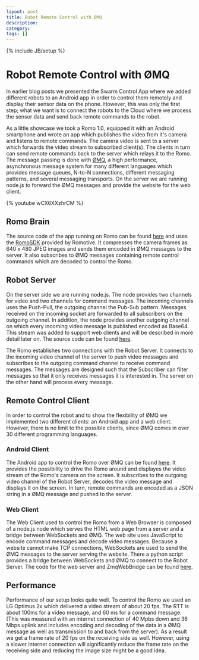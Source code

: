 ```yaml
---
layout: post
title: Robot Remote Control with ØMQ
description: 
category: 
tags: []
---
```

{% include JB/setup %}

# Robot Remote Control with ØMQ

In earlier blog posts we presented the Swarm Control App where we added
different robots to an Android app in order to control them remotely and
display their sensor data on the phone. However, this was only the first step;
what we want is to connect the robots to the Cloud where we process the sensor
data and send back remote commands to the robot.

As a little showcase we took a Romo 1.0, equipped it with an Android
smartphone and wrote an app which publishes the video from it's camera and
listens to remote commands. The camera video is sent to a server which
forwards the video stream to subscribed client(s). The clients in turn can
send remote commands back to the server which relays it to the Romo. The
message passing is done with [ØMQ](http://www.zeromq.org/), a high
performance, asynchronous message system for many different languages which
provides message queues, N-to-N connections, different messaging patterns, and
several messaging transports. On the server we are running node.js to forward
the ØMQ messages and provide the website for the web client.

{% youtube wCX6XXzhrCM %}

## Romo Brain

The source code of the app running on Romo can be found
[here](https://github.com/eggerdo/RomoBrain) and uses the
[RomoSDK](https://github.com/Romotive/Romo-SDK-Gen2) provided by Romotive. It
compresses the camera frames as 640 x 480 JPEG images and sends them encoded
in ØMQ messages to the server. It also subscribes to ØMQ messages containing
remote control commands which are decoded to control the Romo.

## Robot Server

On the server side we are running node.js. The node provides two channels for
video and two channels for command messages. The incoming channels uses the
Push-Pull, the outgoing channel the Pub-Sub pattern. Messages received on the
incoming socket are forwarded to all subscribers on the outgoing channel. In
addition, the node provides another outgoing channel on which every incoming
video message is published encoded as Base64. This stream was added to support
web clients and will be described in more detail later on. The source code can
be found [here](https://github.com/eggerdo/robot_server.node).

The Romo establishes two connections with the Robot Server. It connects to the
incoming video channel of the server to push video messages and subscribes to
the outgoing command channel to receive command messages. The messages are
designed such that the Subscriber can filter messages so that it only receives
messages it is interested in. The server on the other hand will process every
message.

## Remote Control Client

In order to control the robot and to show the flexibility of ØMQ we
implemented two different clients: an Android app and a web client. However,
there is no limit to the possible clients, since ØMQ comes in over 30
different programming languages.

### Android Client

The Android app to control the Romo over ØMQ can be found
[here](https://github.com/eggerdo/RoboTalk-User). It provides the possibility
to drive the Romo around and displayes the video stream of the Romo's camera
on the screen. It subscribes to the outgoing video channel of the Robot
Server, decodes the video message and displays it on the screen. In turn,
remote commands are encoded as a JSON string in a ØMQ message and pushed to
the server.

### Web Client

The Web Client used to control the Romo from a Web Browser is composed of a
node.js node which serves the HTML web page from a server and a bridge between
WebSockets and ØMQ. The web site uses JavaScript to encode command messages
and decode video messages. Because a website cannot make TCP connections,
WebSockets are used to send the ØMQ messages to the server serving the
website. There a python script provides a bridge between WebSockets and ØMQ to
connect to the Robot Server. The code for the web server and ZmqWebBridge can
be found [here](https://github.com/eggerdo/robot_ctrl.node).

## Performance

Performance of our setup looks quite well. To control the Romo we used an LG
Optimus 2x which delivered a video stream of about 20 fps. The RTT is about
100ms for a video message, and 60 ms for a command message. (This was measured
with an internet connection of 40 Mpbs down and 36 Mbps uplink and includes
encoding and decoding of the data in a ØMQ message as well as transmission to
and back from the server). As a result we get a frame rate of 20 fps on the
receiving side as well. However, using a slower internet connection will
significantly reduce the frame rate on the receiving side and reducing the
image size might be a good idea.





